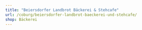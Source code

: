```yaml
---
title: "Beiersdorfer Landbrot Bäckerei & Stehcafe"
url: /coburg/beiersdorfer-landbrot-baeckerei-und-stehcafe/
shop: Bäckerei
---
```

